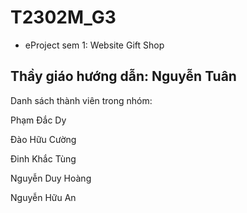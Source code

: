 # T2302M_G3
- eProject sem 1: Website Gift Shop
  
Thầy giáo hướng dẫn: Nguyễn Tuân
- 
Danh sách thành viên trong nhóm:

Phạm Đắc Dy

Đào Hữu Cường

Đinh Khắc Tùng

Nguyễn Duy Hoàng

Nguyễn Hữu An 
